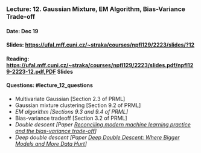 ### Lecture: 12. Gaussian Mixture, EM Algorithm, Bias-Variance Trade-off
#### Date: Dec 19
#### Slides: https://ufal.mff.cuni.cz/~straka/courses/npfl129/2223/slides/?12
#### Reading: https://ufal.mff.cuni.cz/~straka/courses/npfl129/2223/slides.pdf/npfl129-2223-12.pdf,PDF Slides
#### Questions: #lecture_12_questions

- Multivariate Gaussian [Section 2.3 of PRML]
- Gaussian mixture clustering [Section 9.2 of PRML]
- _EM algorithm [Sections 9.3 and 9.4 of PRML]_
- Bias-variance tradeoff [Section 3.2 of PRML]
- _Double descent [Paper [Reconciling modern machine learning practice and the bias-variance trade-off](https://arxiv.org/abs/1812.11118)]_
- _Deep double descent [Paper [Deep Double Descent: Where Bigger Models and More Data Hurt](https://arxiv.org/abs/1912.02292)]_
